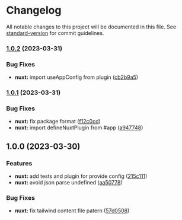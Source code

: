 # Changelog

All notable changes to this project will be documented in this file. See [standard-version](https://github.com/conventional-changelog/standard-version) for commit guidelines.

### [1.0.2](https://github.com/gaetansenn/vunix/compare/@vunix/nuxt@1.0.1...@vunix/nuxt@1.0.2) (2023-03-31)


### Bug Fixes

* **nuxt:** import useAppConfig from plugin ([cb2b9a5](https://github.com/gaetansenn/vunix/commit/cb2b9a5e3562296953f76548c2d3354227b49c60))

### [1.0.1](https://github.com/gaetansenn/vunix/compare/@vunix/nuxt@1.0.0...@vunix/nuxt@1.0.1) (2023-03-31)


### Bug Fixes

* **nuxt:** fix package format ([f12c0cd](https://github.com/gaetansenn/vunix/commit/f12c0cdf572eb831476dffb704bcda403f10ca05))
* **nuxt:** import defineNuxtPlugin from #app ([a947748](https://github.com/gaetansenn/vunix/commit/a9477484b2c05a1a180a25df0a0684f369072d8a))

## 1.0.0 (2023-03-30)


### Features

* **nuxt:** add tests and plugin for provide config ([215c111](https://github.com/gaetansenn/vunix/commit/215c1115a28fe287b4caecc73498461c077af1b1))
* **nuxt:** avoid json parse undefined ([aa50778](https://github.com/gaetansenn/vunix/commit/aa5077834afbbd0691b7d615d37fc63ae4d7fb6e))


### Bug Fixes

* **nuxt:** fix tailwind content file patern ([57d0508](https://github.com/gaetansenn/vunix/commit/57d05082216eee8a0621c90dc6eba1b4a74db5c8))
